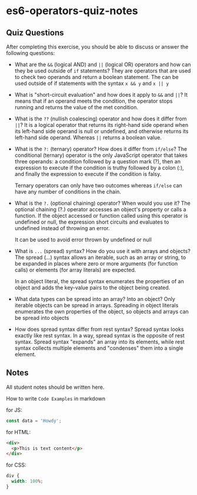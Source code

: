 # es6-operators-quiz-notes

## Quiz Questions

After completing this exercise, you should be able to discuss or answer the following questions:

- What are the `&&` (logical AND) and `||` (logical OR) operators and how can they be used outside of `if` statements?
  They are operators that are used to check two operands and return a boolean statement. The can be used outside of if statements with the syntax `x && y` and `x || y`

- What is "short-circuit evaluation" and how does it apply to `&&` and `||`?
  It means that if an operand meets the condition, the operator stops running and returns the value of the met condition.

- What is the `??` (nullish coalescing) operator and how does it differ from `||`?
  It is a logical operator that returns its right-hand side operand when its left-hand side operand is null or undefined, and otherwise returns its left-hand side operand. Whereas `||` returns a boolean value.

- What is the `?:` (ternary) operator? How does it differ from `if/else`?
  The conditional (ternary) operator is the only JavaScript operator that takes three operands: a condition followed by a question mark (?), then an expression to execute if the condition is truthy followed by a colon (:), and finally the expression to execute if the condition is falsy.

  Ternary operators can only have two outcomes whereas `if/else` can have any number of conditions in the chain.

- What is the `?.` (optional chaining) operator? When would you use it?
  The optional chaining (?.) operator accesses an object's property or calls a function. If the object accessed or function called using this operator is undefined or null, the expression short circuits and evaluates to undefined instead of throwing an error.

  It can be used to avoid error thrown by undefined or null

- What is `...` (spread) syntax? How do you use it with arrays and objects?
  The spread (...) syntax allows an iterable, such as an array or string, to be expanded in places where zero or more arguments (for function calls) or elements (for array literals) are expected.

  In an object literal, the spread syntax enumerates the properties of an object and adds the key-value pairs to the object being created.

- What data types can be spread into an array? Into an object?
  Only iterable objects can be spread in arrays. Spreading in object literals enumerates the own properties of the object, so objects and arrays can be spread into objects

- How does spread syntax differ from rest syntax?
  Spread syntax looks exactly like rest syntax. In a way, spread syntax is the opposite of rest syntax. Spread syntax "expands" an array into its elements, while rest syntax collects multiple elements and "condenses" them into a single element.

## Notes

All student notes should be written here.

How to write `Code Examples` in markdown

for JS:

```js
const data = 'Howdy';
```

for HTML:

```html
<div>
  <p>This is text content</p>
</div>
```

for CSS:

```css
div {
  width: 100%;
}
```

